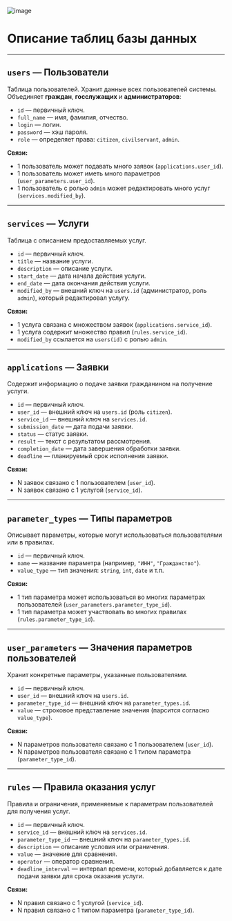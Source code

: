 ![image](https://github.com/user-attachments/assets/d7da0f17-7fae-45db-9840-e593ddb56e18)




# Описание таблиц базы данных

---

## `users` — Пользователи  
Таблица пользователей. Хранит данные всех пользователей системы. Объединяет **граждан**, **госслужащих** и **администраторов**:

- `id` — первичный ключ.  
- `full_name` — имя, фамилия, отчество.  
- `login` — логин.  
- `password` — хэш пароля.  
- `role` — определяет права: `citizen`, `civilservant`, `admin`.  

**Связи:**

- 1 пользователь может подавать много заявок (`applications.user_id`).  
- 1 пользователь может иметь много параметров (`user_parameters.user_id`).  
- 1 пользователь с ролью `admin` может редактировать много услуг (`services.modified_by`).

---

## `services` — Услуги  
Таблица с описанием предоставляемых услуг.

- `id` — первичный ключ.  
- `title` — название услуги.  
- `description` — описание услуги.  
- `start_date` — дата начала действия услуги.  
- `end_date` — дата окончания действия услуги.  
- `modified_by` — внешний ключ на `users.id` (администратор, роль `admin`), который редактировал услугу.  

**Связи:**

- 1 услуга связана с множеством заявок (`applications.service_id`).  
- 1 услуга содержит множество правил (`rules.service_id`).  
- `modified_by` ссылается на `users(id)` с ролью `admin`.

---

## `applications` — Заявки  
Содержит информацию о подаче заявки гражданином на получение услуги.

- `id` — первичный ключ.  
- `user_id` — внешний ключ на `users.id` (роль `citizen`).  
- `service_id` — внешний ключ на `services.id`.  
- `submission_date` — дата подачи заявки.  
- `status` — статус заявки.  
- `result` — текст с результатом рассмотрения.  
- `completion_date` — дата завершения обработки заявки.  
- `deadline` — планируемый срок исполнения заявки.  

**Связи:**

- N заявок связано с 1 пользователем (`user_id`).  
- N заявок связано с 1 услугой (`service_id`).

---

## `parameter_types` — Типы параметров  
Описывает параметры, которые могут использоваться пользователями или в правилах.

- `id` — первичный ключ.  
- `name` — название параметра (например, `"ИНН"`, `"Гражданство"`).  
- `value_type` — тип значения: `string`, `int`, `date` и т.п.  

**Связи:**

- 1 тип параметра может использоваться во многих параметрах пользователей (`user_parameters.parameter_type_id`).  
- 1 тип параметра может участвовать во многих правилах (`rules.parameter_type_id`).

---

## `user_parameters` — Значения параметров пользователей  
Хранит конкретные параметры, указанные пользователями.

- `id` — первичный ключ.  
- `user_id` — внешний ключ на `users.id`.  
- `parameter_type_id` — внешний ключ на `parameter_types.id`.  
- `value` — строковое представление значения (парсится согласно `value_type`).  

**Связи:**

- N параметров пользователя связано с 1 пользователем (`user_id`).  
- N параметров пользователя связано с 1 типом параметра (`parameter_type_id`).

---

## `rules` — Правила оказания услуг  
Правила и ограничения, применяемые к параметрам пользователей для получения услуг.

- `id` — первичный ключ.  
- `service_id` — внешний ключ на `services.id`.  
- `parameter_type_id` — внешний ключ на `parameter_types.id`.  
- `description` — описание условия или ограничения.  
- `value` — значение для сравнения.  
- `operator` — оператор сравнения.  
- `deadline_interval` — интервал времени, который добавляется к дате подачи заявки для срока оказания услуги.  

**Связи:**

- N правил связано с 1 услугой (`service_id`).  
- N правил связано с 1 типом параметра (`parameter_type_id`).
